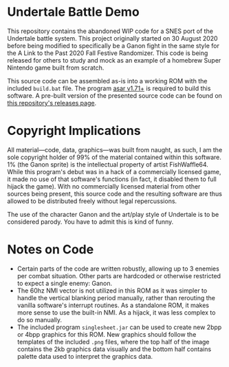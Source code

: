 # Undertale Battle Demo
This repository contains the abandoned WIP code for a SNES port of the Undertale battle system. This project originally started on 30 August 2020 before being modified to specifically be a Ganon fight in the same style for the A Link to the Past 2020 Fall Festive Randomizer. This code is being released for others to study and mock as an example of a homebrew Super Nintendo game built from scratch.

This source code can be assembled as-is into a working ROM with the included `build.bat` file. The program [asar v1.71+](https://github.com/RPGHacker/asar/releases/latest) is required to build this software. A pre-built version of the presented source code can be found on [this repository's releases page](https://github.com/spannerisms/UndertaleBattleDemo/releases/latest).

# Copyright Implications
All material—code, data, graphics—was built from naught, as such, I am the sole copyright holder of 99% of the material contained within this software. 1% (the Ganon sprite) is the intellectual property of artist FishWaffle64. While this program's debut was in a hack of a commercially licensed game, it made no use of that software's functions (in fact, it disabled them to full hijack the game). With no commercially licensed material from other sources being present, this source code and the resulting software are thus allowed to be distributed freely without legal repercussions.

The use of the character Ganon and the art/play style of Undertale is to be considered parody. You have to admit this is kind of funny.

# Notes on Code
* Certain parts of the code are written robustly, allowing up to 3 enemies per combat situation. Other parts are hardcoded or otherwise restricted to expect a single enemy: Ganon.
* The 60hz NMI vector is not utilized in this ROM as it was simpler to handle the vertical blanking period manually, rather than rerouting the vanilla software's interrupt routines. As a standalone ROM, it makes more sense to use the built-in NMI. As a hijack, it was less complex to do so manually.
* The included program `singlesheet.jar` can be used to create new 2bpp or 4bpp graphics for this ROM. New graphics should follow the templates of the included `.png` files, where the top half of the image contains the 2kb graphics data visually and the bottom half contains palette data used to interpret the graphics data.